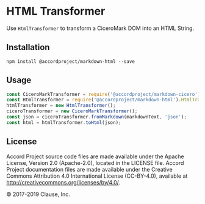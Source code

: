# HTML Transformer

Use `HtmlTransformer` to transform a CiceroMark DOM into an HTML String.

## Installation

```
npm install @accordproject/markdown-html --save
```

## Usage

``` javascript
const CiceroMarkTransformer = require('@accordproject/markdown-cicero').CiceroMarkTransformer;
const HtmlTransformer = require('@accordproject/markdown-html').HtmlTransformer;
htmlTransformer = new HtmlTransformer();
ciceroTransformer = new CiceroMarkTransformer();
const json = ciceroTransformer.fromMarkdown(markdownText, 'json');
const html = htmlTransformer.toHtml(json);
```

## License <a name="license"></a>
Accord Project source code files are made available under the Apache License, Version 2.0 (Apache-2.0), located in the LICENSE file. Accord Project documentation files are made available under the Creative Commons Attribution 4.0 International License (CC-BY-4.0), available at http://creativecommons.org/licenses/by/4.0/.

© 2017-2019 Clause, Inc.
